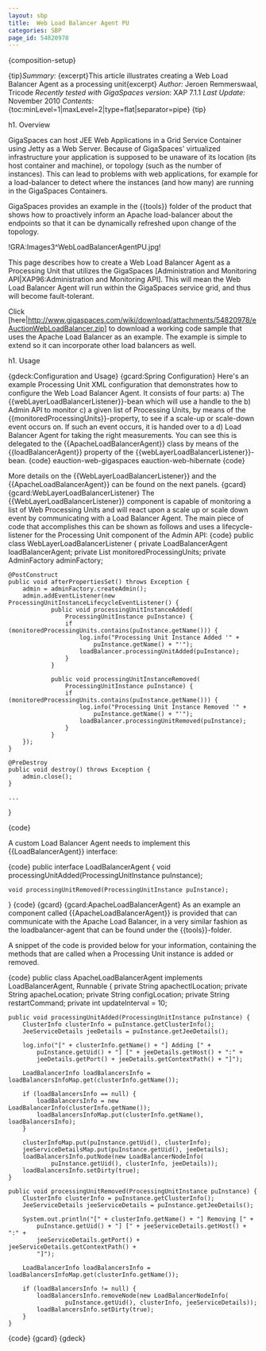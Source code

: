 ```yaml
---
layout: sbp
title:  Web Load Balancer Agent PU
categories: SBP
page_id: 54820978
---
```


{composition-setup}

{tip}*Summary:* {excerpt}This article illustrates creating a Web Load Balancer Agent as a processing unit{excerpt}
*Author:* Jeroen Remmerswaal, Tricode
*Recently tested with GigaSpaces version*: XAP 7.1.1
*Last Update:* November 2010
*Contents:*
{toc:minLevel=1|maxLevel=2|type=flat|separator=pipe}
{tip}

h1. Overview

GigaSpaces can host JEE Web Applications in a Grid Service Container using Jetty as a Web Server. Because of GigaSpaces' virtualized infrastructure your application is supposed to be unaware of its location (its host container and machine), or topology (such as the number of instances). This can lead to problems with web applications, for example for a load-balancer to detect where the instances (and how many) are running in the GigaSpaces Containers.

GigaSpaces provides an example in the {{tools}} folder of the product that shows how to proactively inform an Apache load-balancer about the endpoints so that it can be dynamically refreshed upon change of the topology.

!GRA:Images3^WebLoadBalancerAgentPU.jpg!

This page describes how to create a Web Load Balancer Agent as a Processing Unit that utilizes the GigaSpaces [Administration and Monitoring API|XAP96:Administration and Monitoring API]. This will mean the Web Load Balancer Agent will run within the GigaSpaces service grid, and thus will become fault-tolerant.

Click [here|http://www.gigaspaces.com/wiki/download/attachments/54820978/eAuctionWebLoadBalancer.zip] to download a working code sample that uses the Apache Load Balancer as an example. The example is simple to extend so it can incorporate other load balancers as well.

h1. Usage

{gdeck:Configuration and Usage}
{gcard:Spring Configuration}
Here's an example Processing Unit XML configuration that demonstrates how to configure the Web Load Balancer Agent.  It consists of four parts:
a) The {{webLayerLoadBalancerListener}}-bean which will use a handle to the b) Admin API to monitor c) a given list of Processing Units, by means of the {{monitoredProcessingUnits}}-property, to see if a scale-up or scale-down event occurs on. If such an event occurs, it is handed over to a d) Load Balancer Agent for taking the right measurements. You can see this is delegated to the {{ApacheLoadBalancerAgent}} class by means of the {{loadBalancerAgent}} property of the {{webLayerLoadBalancerListener}}-bean.
{code}
<beans>
    <bean id="webLayerLoadBalancerListener" class="com.eauction.gigaspaces.loadbalancer.WebLayerLoadBalancerListener">
        <property name="monitoredProcessingUnits" ref="monitoredProcessingUnits" />
        <property name="adminFactory" ref="adminFactory" />
        <property name="loadBalancerAgent" ref="apacheLoadBalancerAgent" />
    </bean>
    <bean id="apacheLoadBalancerAgent" class="com.eauction.gigaspaces.loadbalancer.apache.ApacheLoadBalancerAgent">
        <property name="apacheLocation" value="D:/GigaSpacesTraining/Apache2.2" />
    </bean>
    <bean id="adminFactory" class="org.openspaces.admin.AdminFactory" />
    <bean id="monitoredProcessingUnits" class="java.util.LinkedList">
        <constructor-arg>
            <list>
                <value>eauction-web-gigaspaces</value>
                <value>eauction-web-hibernate</value>
            </list>
        </constructor-arg>
    </bean>
</beans>
{code}

More details on the {{WebLayerLoadBalancerListener}} and the {{ApacheLoadBalancerAgent}} can be found on the next panels.
{gcard}
{gcard:WebLayerLoadBalancerListener}
The {{WebLayerLoadBalancerListener}} component is capable of monitoring a list of Web Processing Units and will react upon a scale up or scale down event by communicating with a Load Balancer Agent. The main piece of code that accomplishes this can be shown as follows and uses a lifecycle-listener for the Processing Unit component of the Admin API:
{code}
public class WebLayerLoadBalancerListener {
    private LoadBalancerAgent loadBalancerAgent;
    private List<String> monitoredProcessingUnits;
    private AdminFactory adminFactory;

    @PostConstruct
    public void afterPropertiesSet() throws Exception {
        admin = adminFactory.createAdmin();
        admin.addEventListener(new ProcessingUnitInstanceLifecycleEventListener() {
                public void processingUnitInstanceAdded(
                    ProcessingUnitInstance puInstance) {
                    if (monitoredProcessingUnits.contains(puInstance.getName())) {
                        log.info("Processing Unit Instance Added '" +
                            puInstance.getName() + "'");
                        loadBalancer.processingUnitAdded(puInstance);
                    }
                }

                public void processingUnitInstanceRemoved(
                    ProcessingUnitInstance puInstance) {
                    if (monitoredProcessingUnits.contains(puInstance.getName())) {
                        log.info("Processing Unit Instance Removed '" +
                            puInstance.getName() + "'");
                        loadBalancer.processingUnitRemoved(puInstance);
                    }
                }
        });
    }

    @PreDestroy
    public void destroy() throws Exception {
        admin.close();
    }

    ...
}

{code}

A custom Load Balancer Agent needs to implement this {{LoadBalancerAgent}} interface:

{code}
public interface LoadBalancerAgent {
    void processingUnitAdded(ProcessingUnitInstance puInstance);

    void processingUnitRemoved(ProcessingUnitInstance puInstance);
}
{code}
{gcard}
{gcard:ApacheLoadBalancerAgent}
As an example an component called {{ApacheLoadBalancerAgent}} is provided that can communicate with the Apache Load Balancer, in a very similar fashion as the loadbalancer-agent that can be found under the {{tools}}-folder.

A snippet of the code is provided below for your information, containing the methods that are called when a Processing Unit instance is added or removed.

{code}
public class ApacheLoadBalancerAgent implements LoadBalancerAgent, Runnable {
    private String apachectlLocation;
    private String apacheLocation;
    private String configLocation;
    private String restartCommand;
    private int updateInterval = 10;

    public void processingUnitAdded(ProcessingUnitInstance puInstance) {
        ClusterInfo clusterInfo = puInstance.getClusterInfo();
        JeeServiceDetails jeeDetails = puInstance.getJeeDetails();

        log.info("[" + clusterInfo.getName() + "] Adding [" +
            puInstance.getUid() + "] [" + jeeDetails.getHost() + ":" +
            jeeDetails.getPort() + jeeDetails.getContextPath() + "]");

        LoadBalancerInfo loadBalancersInfo = loadBalancersInfoMap.get(clusterInfo.getName());

        if (loadBalancersInfo == null) {
            loadBalancersInfo = new LoadBalancerInfo(clusterInfo.getName());
            loadBalancersInfoMap.put(clusterInfo.getName(), loadBalancersInfo);
        }

        clusterInfoMap.put(puInstance.getUid(), clusterInfo);
        jeeServiceDetailsMap.put(puInstance.getUid(), jeeDetails);
        loadBalancersInfo.putNode(new LoadBalancerNodeInfo(
                puInstance.getUid(), clusterInfo, jeeDetails));
        loadBalancersInfo.setDirty(true);
    }

    public void processingUnitRemoved(ProcessingUnitInstance puInstance) {
        ClusterInfo clusterInfo = puInstance.getClusterInfo();
        JeeServiceDetails jeeServiceDetails = puInstance.getJeeDetails();

        System.out.println("[" + clusterInfo.getName() + "] Removing [" +
            puInstance.getUid() + "] [" + jeeServiceDetails.getHost() + ":" +
            jeeServiceDetails.getPort() + jeeServiceDetails.getContextPath() +
            "]");

        LoadBalancerInfo loadBalancersInfo = loadBalancersInfoMap.get(clusterInfo.getName());

        if (loadBalancersInfo != null) {
            loadBalancersInfo.removeNode(new LoadBalancerNodeInfo(
                    puInstance.getUid(), clusterInfo, jeeServiceDetails));
            loadBalancersInfo.setDirty(true);
        }
    }
{code}
{gcard}
{gdeck}